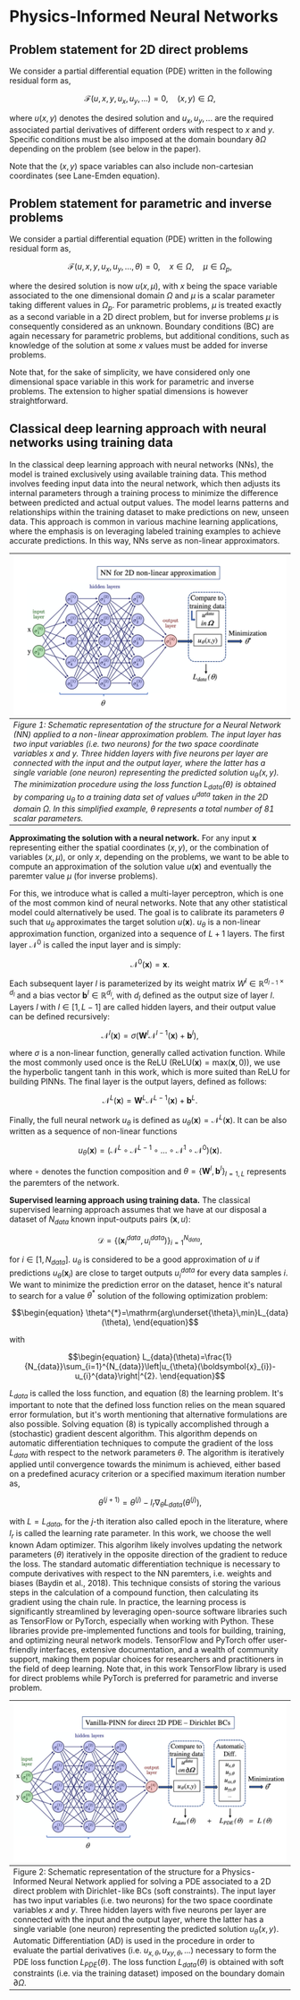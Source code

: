 # Physics-Informed Neural Networks

## Problem statement for 2D direct problems

We consider a partial differential equation (PDE) written in the following residual form as, 
```math
\begin{equation}
    \mathcal{F}(u,x,y,u_x,u_y,...)=0,\quad(x,y)\in\Omega,
\end{equation}
```
where $u(x,y)$ denotes the desired solution and $u_x, u_y, ...$ are the required associated partial derivatives of different orders with respect to $x$ and $y$. Specific conditions must be also imposed at the domain boundary $\partial \Omega$ depending on the problem (see below in the paper).

Note that the $(x,y)$ space variables can also include non-cartesian coordinates (see Lane-Emden equation).

## Problem statement for parametric and inverse problems

We consider a partial differential equation (PDE) written in the following residual form as, 
```math
\begin{equation}
    \mathcal{F}(u,x,y,u_x,u_y,...,\theta)=0,\quad x\in\Omega,\quad\mu\in\Omega_{p},
\end{equation}
```
where the desired solution is now $u(x,\mu)$, with $x$ being the space variable associated to the one dimensional domain $\Omega$ and $\mu$ is a scalar parameter taking different values in $\Omega_{p}$. For parametric problems, $\mu$ is treated exactly as a second variable in a 2D direct problem, but for inverse problems $\mu$ is consequently considered as an unknown. Boundary conditions (BC) are again necessary for parametric problems, but additional conditions, such as knowledge of the solution at some $x$ values must be added for inverse problems.

Note that, for the sake of simplicity, we have considered only one dimensional space variable in this work for parametric and inverse problems. The extension to higher spatial dimensions is however straightforward.

## Classical deep learning approach with neural networks using training data

In the classical deep learning approach with neural networks (NNs), the model is trained exclusively using available training data. This method involves feeding input data into the neural network, which then adjusts its internal parameters through a training process to minimize the difference between predicted and actual output values. The model learns patterns and relationships within the training dataset to make predictions on new, unseen data. This approach is common in various machine learning applications, where the emphasis is on leveraging labeled training examples to achieve accurate predictions. In this way, NNs serve as non-linear approximators.

|![Figure.1](../figures/figure_1.png)|
|:--|
|*Figure 1: Schematic representation of the structure for a Neural Network (NN) applied to a non-linear approximation problem. The input layer has two input variables (i.e. two neurons) for the two space coordinate variables $x$ and $y$. Three hidden layers with five neurons per layer are connected with the input and the output layer, where the latter has a single variable (one neuron) representing the predicted solution $u_{\theta}(x,y)$. The minimization procedure using the loss function $L_{data}(\theta)$ is obtained by comparing $u_{\theta}$ to a training data set of values $u^{data}$ taken in the 2D domain $\Omega$. In this simplified example, $\theta$ represents a total number of 81 scalar parameters.*|

**Approximating the solution with a neural network.**  For any input $\boldsymbol{x}$ representing either the spatial coordinates $(x,y)$, or the combination of variables $(x,\mu)$, or only $x$, depending on the problems, we want to be able to compute an approximation of the solution value $u(\boldsymbol{x})$ and eventually the paremter value $\mu$ (for inverse problems).

For this, we introduce what is called a multi-layer perceptron, which is one of the most common kind of neural networks. Note that any other statistical model could alternatively be used. The goal is to calibrate its parameters $\theta$ such that $u_{\theta}$ approximates the target solution $u(\boldsymbol{x})$. $u_{\theta}$ is a non-linear approximation function, organized into a sequence of $L+1$ layers. The first layer $\mathcal{N}^0$ is called the input layer and is simply:
```math
\begin{equation}
    \mathcal{N}^0(\boldsymbol{x}) = \boldsymbol{x}.
\end{equation}
```
Each subsequent layer $l$ is parameterized by its weight matrix $W^l\in\mathbb{R}^{d_{l-1}\times d_{l}}$ and a bias vector $\boldsymbol{b}^{l}\in\mathbb{R}^{d_{l}}$, with $d_{l}$ defined as the output size of layer $l$. Layers $l$ with $l\in[1,L-1]$ are called hidden layers, and their output value can be defined recursively:
```math
\begin{equation}
    \mathcal{N}^{l}(\boldsymbol{x})=\sigma(\boldsymbol{W}^{l}\mathcal{N}^{l-1}(\boldsymbol{x})+\boldsymbol{b}^{l}),
\end{equation}
```
where $\sigma$ is a non-linear function, generally called activation function. While the most commonly used once is the ReLU ($\mathrm{ReLU}(\boldsymbol{x})=\mathrm{max}(\boldsymbol{x},0)$), we use the hyperbolic tangent $\tanh$ in this work, which is more suited than $\mathrm{ReLU}$ for building PINNs. The final layer is the output layers, defined as follows:
```math
\begin{equation}
    \mathcal{N}^{L}(\boldsymbol{x})=\boldsymbol{W}^{L}\mathcal{N}^{L-1}(\boldsymbol{x})+\boldsymbol{b}^{L}.
\end{equation}
```
Finally, the full neural network $u_{\theta}$ is defined as $u_{\theta}(\boldsymbol{x})=\mathcal{N}^{L}(\boldsymbol{x})$. It can be also written as a sequence of non-linear functions
```math
\begin{equation}
    u_{\theta}(\boldsymbol{x})=\left(\mathcal{N}^{L}\circ\mathcal{N}^{L-1}\circ\ldots\circ\mathcal{N}^{1}\circ\mathcal{N}^{0}\right)(\boldsymbol{x}).
\end{equation}
```
where $\circ$ denotes the function composition and $\theta=\{\boldsymbol{W}^{l},\boldsymbol{b}^{l}\}_{l=1,L}$ represents the paremters of the network.

**Supervised learning approach using training data.** The classical supervised learning approach assumes that we have at our disposal a dataset of $N_{data}$ known input-outputs pairs $(\boldsymbol{x}, u)$:
```math
\begin{equation}
    \mathcal{D}=\left\{\left(\boldsymbol{x}_{i}^{data},u_{i}^{data}\right)\right\}_{i=1}^{N_{data}},
\end{equation}
```
for $i\in[1,N_{data}]$. $u_{\theta}$ is considered to be a good approximation of $u$ if predictions $u_{\theta}(\boldsymbol{x}_{i})$ are close to target outputs $u_{i}^{data}$ for every data samples $i$. We want to minimize the prediction error on the dataset, hence it's natural to search for a value $\theta^{*}$ solution of the following optimization problem:
```math
\begin{equation}
    \theta^{*}=\mathrm{arg\underset{\theta}\,min}L_{data}(\theta),
\end{equation}
```
with
```math
\begin{equation}
    L_{data}(\theta)=\frac{1}{N_{data}}\sum_{i=1}^{N_{data}}\left|u_{\theta}(\boldsymbol{x}_{i})-u_{i}^{data}\right|^{2}.
\end{equation}
```
$L_{data}$ is called the loss function, and equation (8) the learning problem. It's important to note that the defined loss function relies on the mean squared error formulation, but it's worth mentioning that alternative formulations are also possible. Solving equation (8) is typically accomplished through a (stochastic) gradient descent algorithm. This algorithm depends on automatic differentiation techniques to compute the gradient of the loss $L_{data}$ with respect to the network parameters $\theta$. The algorithm is iteratively applied until convergence towards the minimum is achieved, either based on a predefined acuracy criterion or a specified maximum iteration number as,
```math
\begin{equation}
    \theta^{(j+1)}=\theta^{(j)}-l_{r}\nabla_{\theta}L_{data}(\theta^{(j)}), \tag{10}
\end{equation}
```
with $L=L_{data}$, for the $j$-th iteration also called epoch in the literature, where $l_{r}$ is called the learning rate parameter. In this work, we choose the well known Adam optimizer. This algorihm likely involves updating the network parameters $(\theta)$ iteratively in the opposite direction of the gradient to reduce the loss. The standard automatic differentiation technique is necessary to compute derivatives with respect to the NN paremters, i.e. weights and biases (Baydin et al., 2018). This technique consists of storing the various steps in the calculation of a compound function, then calculating its gradient using the chain rule. In practice, the learning process is significantly streamlined by leveraging open-source software libraries such as TensorFlow or PyTorch, especially when working with Python. These libraries provide pre-implemented functions and tools for building, training, and optimizing neural network models. TensorFlow and PyTorch offer user-friendly interfaces, extensive documentation, and a wealth of community support, making them popular choices for researchers and practitioners in the field of deep learning. Note that, in this work TensorFlow library is used for direct problems while PyTorch is preferred for parametric and inverse problem.

|![Figure.2](../figures/figure_2.png)|
|:--|
|Figure 2: Schematic representation of the structure for a Physics-Informed Neural Network applied for solving a PDE associated to a 2D direct problem with Dirichlet-like BCs (soft constraints). The input layer has two input variables (i.e. two neurons) for the two space coordinate variables $x$ and $y$. Three hidden layers with five neurons per layer are connected with the input and the output layer, where the latter has a single variable (one neuron) representing the predicted solution $u_{\theta}(x,y)$. Automatic Differentiation (AD) is used in the procedure in order to evaluate the partial derivatives (i.e. $u_{x,\theta}, u_{xy,\theta},...$) necessary to form the PDE loss function $L_{PDE}(\theta)$. The loss function $L_{data}(\theta)$ is obtained with soft constraints (i.e. via the training dataset) imposed on the boundary domain $\partial\Omega$.|